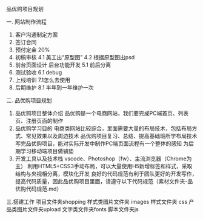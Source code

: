 品优购项目规划

一. 网站制作流程

  1. 客户沟通制定方案
  2. 签订合同
  3. 预付定金 20%
  4. 初稿审核
    4.1 美工出“原型图”
    4.2 根据原型图出psd
  5. 前台页面设计 后台功能开发
    5.1 前后分离
  6. 测试验收
    6.1 debug
  7. 上线培训
    7.1怎么去使用
  8. 后期维护
    8.1 半年到一年维护一次

二. 品优购项目规划

  1. 品优购项目整体介绍
    品优购是一个电商网站，我们要完成PC端首页、列表页、注册页面的制作
  2. 品优购学习目的
    电商类网站比较综合，里面需要大量的布局技术，包括布局方式、常见效果以及周边技术
    品优购项目复习、总结、提高基础班所学布局技术
    写完品优购项目，能对实际开发中制作PC端页面流程有一个整体的感知
    为后期学习移动端项目做铺垫
  3. 开发工具以及技术栈
      vscode、Photoshop（fw）、主流浏览器（Chrome为主）
      利用HTML5+CSS3手动布局，可以大量使用H5新增标签和样式，采取结构与央视相分离，模块化开发
      良好的代码规范有利于团队更好的开发写作，提高代码质量，因此品优购项目里面，请遵守以下代码规范（素材文件夹-品优购代码规范.md）

三.搭建工作
  项目文件夹shopping
  样式类图片文件夹 images
  样式文件夹 css
  产品类图片文件夹upload
  文字类文件夹fonts
  脚本文件夹js

